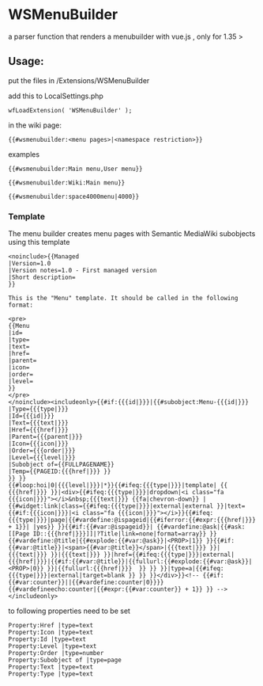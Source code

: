 # WSMenuBuilder

a parser function that renders a menubuilder with vue.js , only for 1.35 >

## Usage:

put the files in /Extensions/WSMenuBuilder

add this to LocalSettings.php

```
wfLoadExtension( 'WSMenuBuilder' );
```
in the wiki page:
```
{{#wsmenubuilder:<menu pages>|<namespace restriction>}}
```
examples

```
{{#wsmenubuilder:Main menu,User menu}}

{{#wsmenubuilder:Wiki:Main menu}}

{{#wsmenubuilder:space4000menu|4000}}

```

### Template
The menu builder creates menu pages with Semantic MediaWiki subobjects using this template
```
<noinclude>{{Managed
|Version=1.0
|Version notes=1.0 - First managed version
|Short description=
}}

This is the "Menu" template. It should be called in the following format:

<pre>
{{Menu
|id=
|type=
|text=
|href=
|parent=
|icon=
|order=
|level=
}}
</pre>
</noinclude><includeonly>{{#if:{{{id|}}}|{{#subobject:Menu-{{{id|}}}
|Type={{{type|}}}
|Id={{{id|}}}
|Text={{{text|}}}
|Href={{{href|}}}
|Parent={{{parent|}}}
|Icon={{{icon|}}}
|Order={{{order|}}}
|Level={{{level|}}}
|Subobject of={{FULLPAGENAME}}
|Temp={{PAGEID:{{{href|}}} }}
}} }}
{{#loop:hoi|0|{{{level|}}}|*}}{{#ifeq:{{{type|}}}|template| {{ {{{href|}}} }}|<div>{{#ifeq:{{{type|}}}|dropdown|<i class="fa {{{icon|}}}"></i>&nbsp;{{{text|}}} {{fa|chevron-down}} |{{#widget:link|class={{#ifeq:{{{type|}}}|external|external }}|text={{#if:{{{icon|}}}|<i class="fa {{{icon|}}}"></i>}}{{#ifeq:{{{type|}}}|page|{{#vardefine:@ispageid|{{#iferror:{{#expr:{{{href|}}} + 1}}| |yes}} }}{{#if:{{#var:@ispageid}}| {{#vardefine:@ask|{{#ask:[[Page ID::{{{href|}}}]]|?Title|link=none|format=array}} }} {{#vardefine:@title|{{#explode:{{#var:@ask}}|<PROP>|1}} }}{{#if:{{#var:@title}}|<span>{{#var:@title}}</span>|{{{text|}}} }}| {{{text|}}} }}|{{{text|}}} }}|href={{#ifeq:{{{type|}}}|external|{{{href|}}}|{{#if:{{#var:@title}}|{{fullurl:{{#explode:{{#var:@ask}}|<PROP>|0}} }}|{{fullurl:{{{href|}}}  }} }} }}|type=a|{{#ifeq:{{{type|}}}|external|target=blank }} }} }}</div>}}<!-- {{#if:{{#var:counter}}||{{#vardefine:counter|0}}}}
{{#vardefineecho:counter|{{#expr:{{#var:counter}} + 1}} }} --></includeonly>
```
to following properties need to be set
```
Property:Href |type=text
Property:Icon |type=text
Property:Id |type=text
Property:Level |type=text
Property:Order |type=number
Property:Subobject of |type=page
Property:Text |type=text
Property:Type |type=text

```
